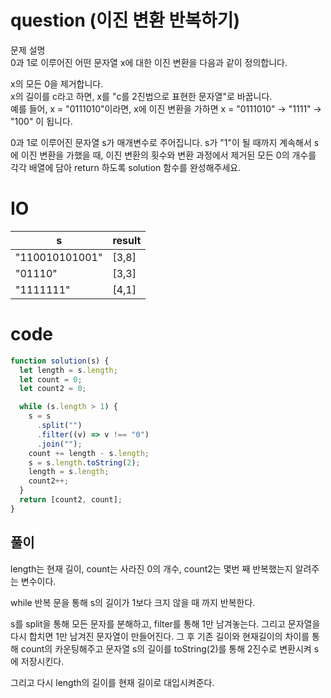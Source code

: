 # question (이진 변환 반복하기)

문제 설명  
0과 1로 이루어진 어떤 문자열 x에 대한 이진 변환을 다음과 같이 정의합니다.

x의 모든 0을 제거합니다.  
x의 길이를 c라고 하면, x를 "c를 2진법으로 표현한 문자열"로 바꿉니다.  
예를 들어, x = "0111010"이라면, x에 이진 변환을 가하면 x = "0111010" -> "1111" -> "100" 이 됩니다.

0과 1로 이루어진 문자열 s가 매개변수로 주어집니다. s가 "1"이 될 때까지 계속해서 s에 이진 변환을 가했을 때, 이진 변환의 횟수와 변환 과정에서 제거된 모든 0의 개수를 각각 배열에 담아 return 하도록 solution 함수를 완성해주세요.

# IO

| s              | result |
| -------------- | ------ |
| "110010101001" | [3,8]  |
| "01110"        | [3,3]  |
| "1111111"      | [4,1]  |

# code

```js
function solution(s) {
  let length = s.length;
  let count = 0;
  let count2 = 0;

  while (s.length > 1) {
    s = s
      .split("")
      .filter((v) => v !== "0")
      .join("");
    count += length - s.length;
    s = s.length.toString(2);
    length = s.length;
    count2++;
  }
  return [count2, count];
}
```

## 풀이

length는 현재 길이, count는 사라진 0의 개수, count2는 몇번 째 반복했는지 알려주는 변수이다.

while 반복 문을 통해 s의 길이가 1보다 크지 않을 때 까지 반복한다.

s를 split을 통해 모든 문자를 분해하고, filter를 통해 1만 남겨놓는다. 그리고 문자열을 다시 합치면 1만 남겨진 문자열이 만들어진다.
그 후 기존 길이와 현재길이의 차이를 통해 count의 카운팅해주고 문자열 s의 길이를 toString(2)를 통해 2진수로 변환시켜 s에 저장시킨다.

그리고 다시 length의 길이를 현재 길이로 대입시켜준다.
